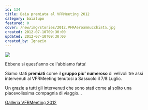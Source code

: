 ```yaml
---
id: 134
title: Baia premiata al VFRMeeting 2012
category: baialupo
featured: 0
cover: /new/img/stories/2012.VFRAeroammucchiata.jpg
created: 2012-07-10T09:30:00
updated: 2012-07-10T09:30:00
created_by: Ignazio
---
```


<p>
 <a href="/gallery/2012-07-sassuolo">
  <img  src="/new/img/stories/2012.VFRAeroammucchiata.jpg" class="w-full mb-4"/>
 </a>

Ebbene si quest'anno ce l'abbiamo fatta!

Siamo stati **premiati** come il **gruppo piu' numeroso** di velivoli tre assi intervenuti al VFRMeeting tenutosi a Sassuolo il 7/8 Luglio.

Un grazie a tutti gli intervenuti che sono stati come al solito una piacevolissima compagnia di viaggio...

<a href="/gallery/2012-07-sassuolo">
Galleria VFRMeeting 2012
</a>
